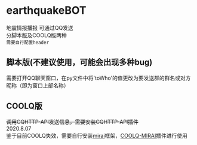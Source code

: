 # earthquakeBOT  
地震情报播报 可通过QQ发送  
分脚本版及COOLQ版两种  
`需要自行配置header`
## 脚本版(不建议使用，可能会出现多种bug)  
需要打开QQ聊天窗口，在py文件中将'toWho'的值更改为要发送群的群名或对方昵称（即为窗口上部名称）  
## COOLQ版
~~调用CQHTTP-API发送信息，需要安装CQHTTP-API插件~~  
2020.8.07  
鉴于目前COOLQ失效，需要自行安装[mirai](https://github.com/yyuueexxiinngg/cqhttp-mirai)框架，[COOLQ-MIRAI](https://github.com/yyuueexxiinngg/cqhttp-mirai)插件进行使用
